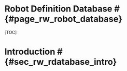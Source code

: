 # Robot Definition Database # {#page_rw_robot_database}

[TOC]

#  Introduction # {#sec_rw_rdatabase_intro}


